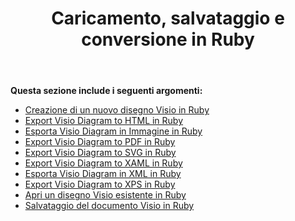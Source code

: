 ﻿---
title: Caricamento, salvataggio e conversione in Ruby
type: docs
weight: 10
url: /it/java/loading-saving-and-converting-in-ruby/
---
**Questa sezione include i seguenti argomenti:**

- [Creazione di un nuovo disegno Visio in Ruby](/diagram/it/java/creating-a-new-visio-drawing-in-ruby/)
- [Export Visio Diagram to HTML in Ruby](/diagram/it/java/export-visio-diagram-to-html-in-ruby/)
- [Esporta Visio Diagram in Immagine in Ruby](/diagram/it/java/export-visio-diagram-to-image-in-ruby/)
- [Export Visio Diagram to PDF in Ruby](/diagram/it/java/export-visio-diagram-to-pdf-in-ruby/)
- [Export Visio Diagram to SVG in Ruby](/diagram/it/java/export-visio-diagram-to-svg-in-ruby/)
- [Export Visio Diagram to XAML in Ruby](/diagram/it/java/export-visio-diagram-to-xaml-in-ruby/)
- [Esporta Visio Diagram in XML in Ruby](/diagram/it/java/export-visio-diagram-to-xml-in-ruby/)
- [Export Visio Diagram to XPS in Ruby](/diagram/it/java/export-visio-diagram-to-xps-in-ruby/)
- [Apri un disegno Visio esistente in Ruby](/diagram/it/java/open-an-existing-visio-drawing-in-ruby/)
- [Salvataggio del documento Visio in Ruby](/diagram/it/java/saving-visio-document-in-ruby/)
